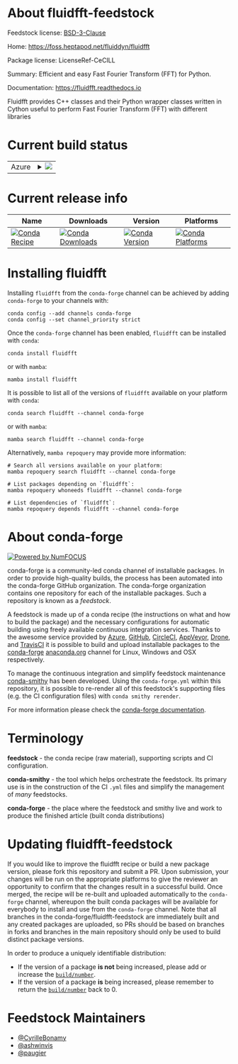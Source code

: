 About fluidfft-feedstock
========================

Feedstock license: [BSD-3-Clause](https://github.com/conda-forge/fluidfft-feedstock/blob/main/LICENSE.txt)

Home: https://foss.heptapod.net/fluiddyn/fluidfft

Package license: LicenseRef-CeCILL

Summary: Efficient and easy Fast Fourier Transform (FFT) for Python.

Documentation: https://fluidfft.readthedocs.io

Fluidfft provides C++ classes and their Python wrapper classes written in
Cython useful to perform Fast Fourier Transform (FFT) with different
libraries


Current build status
====================


<table>
    
  <tr>
    <td>Azure</td>
    <td>
      <details>
        <summary>
          <a href="https://dev.azure.com/conda-forge/feedstock-builds/_build/latest?definitionId=6533&branchName=main">
            <img src="https://dev.azure.com/conda-forge/feedstock-builds/_apis/build/status/fluidfft-feedstock?branchName=main">
          </a>
        </summary>
        <table>
          <thead><tr><th>Variant</th><th>Status</th></tr></thead>
          <tbody><tr>
              <td>linux_64_numpy1.22python3.10.____cpython</td>
              <td>
                <a href="https://dev.azure.com/conda-forge/feedstock-builds/_build/latest?definitionId=6533&branchName=main">
                  <img src="https://dev.azure.com/conda-forge/feedstock-builds/_apis/build/status/fluidfft-feedstock?branchName=main&jobName=linux&configuration=linux%20linux_64_numpy1.22python3.10.____cpython" alt="variant">
                </a>
              </td>
            </tr><tr>
              <td>linux_64_numpy1.22python3.9.____cpython</td>
              <td>
                <a href="https://dev.azure.com/conda-forge/feedstock-builds/_build/latest?definitionId=6533&branchName=main">
                  <img src="https://dev.azure.com/conda-forge/feedstock-builds/_apis/build/status/fluidfft-feedstock?branchName=main&jobName=linux&configuration=linux%20linux_64_numpy1.22python3.9.____cpython" alt="variant">
                </a>
              </td>
            </tr><tr>
              <td>linux_64_numpy1.23python3.11.____cpython</td>
              <td>
                <a href="https://dev.azure.com/conda-forge/feedstock-builds/_build/latest?definitionId=6533&branchName=main">
                  <img src="https://dev.azure.com/conda-forge/feedstock-builds/_apis/build/status/fluidfft-feedstock?branchName=main&jobName=linux&configuration=linux%20linux_64_numpy1.23python3.11.____cpython" alt="variant">
                </a>
              </td>
            </tr><tr>
              <td>osx_64_numpy1.22python3.10.____cpython</td>
              <td>
                <a href="https://dev.azure.com/conda-forge/feedstock-builds/_build/latest?definitionId=6533&branchName=main">
                  <img src="https://dev.azure.com/conda-forge/feedstock-builds/_apis/build/status/fluidfft-feedstock?branchName=main&jobName=osx&configuration=osx%20osx_64_numpy1.22python3.10.____cpython" alt="variant">
                </a>
              </td>
            </tr><tr>
              <td>osx_64_numpy1.22python3.9.____cpython</td>
              <td>
                <a href="https://dev.azure.com/conda-forge/feedstock-builds/_build/latest?definitionId=6533&branchName=main">
                  <img src="https://dev.azure.com/conda-forge/feedstock-builds/_apis/build/status/fluidfft-feedstock?branchName=main&jobName=osx&configuration=osx%20osx_64_numpy1.22python3.9.____cpython" alt="variant">
                </a>
              </td>
            </tr><tr>
              <td>osx_64_numpy1.23python3.11.____cpython</td>
              <td>
                <a href="https://dev.azure.com/conda-forge/feedstock-builds/_build/latest?definitionId=6533&branchName=main">
                  <img src="https://dev.azure.com/conda-forge/feedstock-builds/_apis/build/status/fluidfft-feedstock?branchName=main&jobName=osx&configuration=osx%20osx_64_numpy1.23python3.11.____cpython" alt="variant">
                </a>
              </td>
            </tr><tr>
              <td>win_64_numpy1.22python3.10.____cpython</td>
              <td>
                <a href="https://dev.azure.com/conda-forge/feedstock-builds/_build/latest?definitionId=6533&branchName=main">
                  <img src="https://dev.azure.com/conda-forge/feedstock-builds/_apis/build/status/fluidfft-feedstock?branchName=main&jobName=win&configuration=win%20win_64_numpy1.22python3.10.____cpython" alt="variant">
                </a>
              </td>
            </tr><tr>
              <td>win_64_numpy1.22python3.9.____cpython</td>
              <td>
                <a href="https://dev.azure.com/conda-forge/feedstock-builds/_build/latest?definitionId=6533&branchName=main">
                  <img src="https://dev.azure.com/conda-forge/feedstock-builds/_apis/build/status/fluidfft-feedstock?branchName=main&jobName=win&configuration=win%20win_64_numpy1.22python3.9.____cpython" alt="variant">
                </a>
              </td>
            </tr><tr>
              <td>win_64_numpy1.23python3.11.____cpython</td>
              <td>
                <a href="https://dev.azure.com/conda-forge/feedstock-builds/_build/latest?definitionId=6533&branchName=main">
                  <img src="https://dev.azure.com/conda-forge/feedstock-builds/_apis/build/status/fluidfft-feedstock?branchName=main&jobName=win&configuration=win%20win_64_numpy1.23python3.11.____cpython" alt="variant">
                </a>
              </td>
            </tr>
          </tbody>
        </table>
      </details>
    </td>
  </tr>
</table>

Current release info
====================

| Name | Downloads | Version | Platforms |
| --- | --- | --- | --- |
| [![Conda Recipe](https://img.shields.io/badge/recipe-fluidfft-green.svg)](https://anaconda.org/conda-forge/fluidfft) | [![Conda Downloads](https://img.shields.io/conda/dn/conda-forge/fluidfft.svg)](https://anaconda.org/conda-forge/fluidfft) | [![Conda Version](https://img.shields.io/conda/vn/conda-forge/fluidfft.svg)](https://anaconda.org/conda-forge/fluidfft) | [![Conda Platforms](https://img.shields.io/conda/pn/conda-forge/fluidfft.svg)](https://anaconda.org/conda-forge/fluidfft) |

Installing fluidfft
===================

Installing `fluidfft` from the `conda-forge` channel can be achieved by adding `conda-forge` to your channels with:

```
conda config --add channels conda-forge
conda config --set channel_priority strict
```

Once the `conda-forge` channel has been enabled, `fluidfft` can be installed with `conda`:

```
conda install fluidfft
```

or with `mamba`:

```
mamba install fluidfft
```

It is possible to list all of the versions of `fluidfft` available on your platform with `conda`:

```
conda search fluidfft --channel conda-forge
```

or with `mamba`:

```
mamba search fluidfft --channel conda-forge
```

Alternatively, `mamba repoquery` may provide more information:

```
# Search all versions available on your platform:
mamba repoquery search fluidfft --channel conda-forge

# List packages depending on `fluidfft`:
mamba repoquery whoneeds fluidfft --channel conda-forge

# List dependencies of `fluidfft`:
mamba repoquery depends fluidfft --channel conda-forge
```


About conda-forge
=================

[![Powered by
NumFOCUS](https://img.shields.io/badge/powered%20by-NumFOCUS-orange.svg?style=flat&colorA=E1523D&colorB=007D8A)](https://numfocus.org)

conda-forge is a community-led conda channel of installable packages.
In order to provide high-quality builds, the process has been automated into the
conda-forge GitHub organization. The conda-forge organization contains one repository
for each of the installable packages. Such a repository is known as a *feedstock*.

A feedstock is made up of a conda recipe (the instructions on what and how to build
the package) and the necessary configurations for automatic building using freely
available continuous integration services. Thanks to the awesome service provided by
[Azure](https://azure.microsoft.com/en-us/services/devops/), [GitHub](https://github.com/),
[CircleCI](https://circleci.com/), [AppVeyor](https://www.appveyor.com/),
[Drone](https://cloud.drone.io/welcome), and [TravisCI](https://travis-ci.com/)
it is possible to build and upload installable packages to the
[conda-forge](https://anaconda.org/conda-forge) [anaconda.org](https://anaconda.org/)
channel for Linux, Windows and OSX respectively.

To manage the continuous integration and simplify feedstock maintenance
[conda-smithy](https://github.com/conda-forge/conda-smithy) has been developed.
Using the ``conda-forge.yml`` within this repository, it is possible to re-render all of
this feedstock's supporting files (e.g. the CI configuration files) with ``conda smithy rerender``.

For more information please check the [conda-forge documentation](https://conda-forge.org/docs/).

Terminology
===========

**feedstock** - the conda recipe (raw material), supporting scripts and CI configuration.

**conda-smithy** - the tool which helps orchestrate the feedstock.
                   Its primary use is in the construction of the CI ``.yml`` files
                   and simplify the management of *many* feedstocks.

**conda-forge** - the place where the feedstock and smithy live and work to
                  produce the finished article (built conda distributions)


Updating fluidfft-feedstock
===========================

If you would like to improve the fluidfft recipe or build a new
package version, please fork this repository and submit a PR. Upon submission,
your changes will be run on the appropriate platforms to give the reviewer an
opportunity to confirm that the changes result in a successful build. Once
merged, the recipe will be re-built and uploaded automatically to the
`conda-forge` channel, whereupon the built conda packages will be available for
everybody to install and use from the `conda-forge` channel.
Note that all branches in the conda-forge/fluidfft-feedstock are
immediately built and any created packages are uploaded, so PRs should be based
on branches in forks and branches in the main repository should only be used to
build distinct package versions.

In order to produce a uniquely identifiable distribution:
 * If the version of a package **is not** being increased, please add or increase
   the [``build/number``](https://docs.conda.io/projects/conda-build/en/latest/resources/define-metadata.html#build-number-and-string).
 * If the version of a package **is** being increased, please remember to return
   the [``build/number``](https://docs.conda.io/projects/conda-build/en/latest/resources/define-metadata.html#build-number-and-string)
   back to 0.

Feedstock Maintainers
=====================

* [@CyrilleBonamy](https://github.com/CyrilleBonamy/)
* [@ashwinvis](https://github.com/ashwinvis/)
* [@paugier](https://github.com/paugier/)

